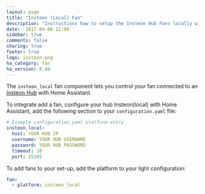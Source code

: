 ```yaml
---
layout: page
title: "Insteon (Local) Fan"
description: "Instructions how to setup the Insteon Hub Fans locally within Home Assistant."
date:  2017-04-06 11:00
sidebar: true
comments: false
sharing: true
footer: true
logo: insteon.png
ha_category: fan
ha_version: 0.48
---
```


The `insteon_local` fan component lets you control your fan connected to an [Insteon Hub](http://www.insteon.com/insteon-hub/) with Home Assistant.

To integrate add a fan, configure your hub Insteon(local) with Home Assistant, add the following section to your `configuration.yaml` file:

```yaml
# Example configuration.yaml platform entry
insteon_local:
  host: YOUR HUB IP
  username: YOUR HUB USERNAME
  password: YOUR HUB PASSWORD
  timeout: 10
  port: 25105
```

To add fans to your set-up, add the platform to your light configuration:
```yaml
fan:
  - platform: insteon_local
```

